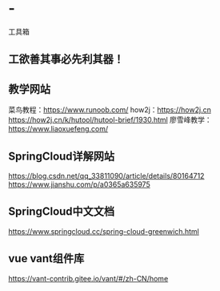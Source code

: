 # -
工具箱

## 工欲善其事必先利其器！

## 教学网站
菜鸟教程：https://www.runoob.com/
how2j：https://how2j.cn
       https://how2j.cn/k/hutool/hutool-brief/1930.html
廖雪峰教学：https://www.liaoxuefeng.com/



## SpringCloud详解网站
https://blog.csdn.net/qq_33811090/article/details/80164712
https://www.jianshu.com/p/a0365a635975

## SpringCloud中文文档
https://www.springcloud.cc/spring-cloud-greenwich.html

## vue vant组件库
https://vant-contrib.gitee.io/vant/#/zh-CN/home 
